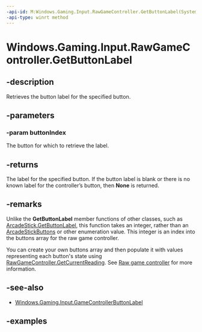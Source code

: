 ```yaml
---
-api-id: M:Windows.Gaming.Input.RawGameController.GetButtonLabel(System.Int32)
-api-type: winrt method
---
```


<!-- Method syntax.
public GameControllerButtonLabel RawGameController.GetButtonLabel(Int32 buttonIndex)
-->

# Windows.Gaming.Input.RawGameController.GetButtonLabel


## -description

Retrieves the button label for the specified button.

## -parameters

### -param buttonIndex

The button for which to retrieve the label.

## -returns

The label for the specified button. If the button label is blank or there is no known label for the controller’s button, then **None** is returned.

## -remarks

Unlike the **GetButtonLabel** member functions of other classes, such as [ArcadeStick.GetButtonLabel](arcadestick_getbuttonlabel_1981773638.md), this function takes an integer, rather than an [ArcadeStickButtons](arcadestickbuttons.md) or other enumeration value. This integer is an index into the buttons array for the raw game controller.

You can create your own buttons array and then populate it with values representing each button's state using [RawGameController.GetCurrentReading](rawgamecontroller_getcurrentreading_123740519.md). See [Raw game controller](https://docs.microsoft.com/windows/uwp/gaming/raw-game-controller) for more information.

## -see-also

* [Windows.Gaming.Input.GameControllerButtonLabel](gamecontrollerbuttonlabel.md)

## -examples

